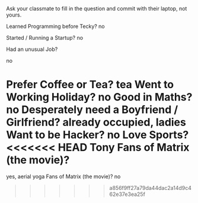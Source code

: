 Ask your classmate to fill in the question and commit with their laptop, not yours.


Learned Programming before Tecky?
no

Started / Running a Startup?
no

Had an unusual Job?

no

Prefer Coffee or Tea?
tea
Went to Working Holiday?
no
Good in Maths?
no
Desperately need a Boyfriend / Girlfriend?
already occupied, ladies
Want to be Hacker?
no
Love Sports?
<<<<<<< HEAD
Tony
Fans of Matrix (the movie)?
=======
yes, aerial yoga
Fans of Matrix (the movie)?
no
>>>>>>> a856f9ff27a79da44dac2a14d9c462e37e3ea25f
